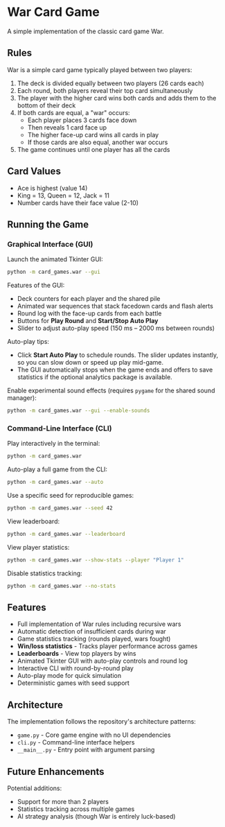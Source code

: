 # War Card Game

A simple implementation of the classic card game War.

## Rules

War is a simple card game typically played between two players:

1. The deck is divided equally between two players (26 cards each)
1. Each round, both players reveal their top card simultaneously
1. The player with the higher card wins both cards and adds them to the bottom of their deck
1. If both cards are equal, a "war" occurs:
   - Each player places 3 cards face down
   - Then reveals 1 card face up
   - The higher face-up card wins all cards in play
   - If those cards are also equal, another war occurs
1. The game continues until one player has all the cards

## Card Values

- Ace is highest (value 14)
- King = 13, Queen = 12, Jack = 11
- Number cards have their face value (2-10)

## Running the Game

### Graphical Interface (GUI)

Launch the animated Tkinter GUI:

```bash
python -m card_games.war --gui
```

Features of the GUI:

- Deck counters for each player and the shared pile
- Animated war sequences that stack facedown cards and flash alerts
- Round log with the face-up cards from each battle
- Buttons for **Play Round** and **Start/Stop Auto Play**
- Slider to adjust auto-play speed (150 ms – 2000 ms between rounds)

Auto-play tips:

- Click **Start Auto Play** to schedule rounds. The slider updates instantly, so you can slow down or speed up play
  mid-game.
- The GUI automatically stops when the game ends and offers to save statistics if the optional analytics package is
  available.

Enable experimental sound effects (requires `pygame` for the shared sound manager):

```bash
python -m card_games.war --gui --enable-sounds
```

### Command-Line Interface (CLI)

Play interactively in the terminal:

```bash
python -m card_games.war
```

Auto-play a full game from the CLI:

```bash
python -m card_games.war --auto
```

Use a specific seed for reproducible games:

```bash
python -m card_games.war --seed 42
```

View leaderboard:

```bash
python -m card_games.war --leaderboard
```

View player statistics:

```bash
python -m card_games.war --show-stats --player "Player 1"
```

Disable statistics tracking:

```bash
python -m card_games.war --no-stats
```

## Features

- Full implementation of War rules including recursive wars
- Automatic detection of insufficient cards during war
- Game statistics tracking (rounds played, wars fought)
- **Win/loss statistics** - Tracks player performance across games
- **Leaderboards** - View top players by wins
- Animated Tkinter GUI with auto-play controls and round log
- Interactive CLI with round-by-round play
- Auto-play mode for quick simulation
- Deterministic games with seed support

## Architecture

The implementation follows the repository's architecture patterns:

- `game.py` - Core game engine with no UI dependencies
- `cli.py` - Command-line interface helpers
- `__main__.py` - Entry point with argument parsing

## Future Enhancements

Potential additions:

- Support for more than 2 players
- Statistics tracking across multiple games
- AI strategy analysis (though War is entirely luck-based)
